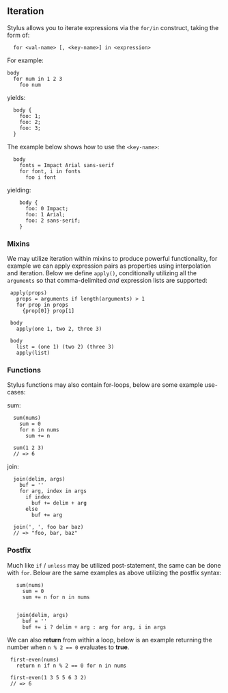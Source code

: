 
## Iteration

 Stylus allows you to iterate expressions via the `for/in` construct, taking the form of:
 
      for <val-name> [, <key-name>] in <expression>

For example:

    body
      for num in 1 2 3
        foo num

yields:

      body {
        foo: 1;
        foo: 2;
        foo: 3;
      }

The example below shows how to use the `<key-name>`:

      body
        fonts = Impact Arial sans-serif
        for font, i in fonts
          foo i font

yielding:

        body {
          foo: 0 Impact;
          foo: 1 Arial;
          foo: 2 sans-serif;
        }

### Mixins

 We may utilize iteration within mixins to produce powerful functionality, for example we can apply expression pairs as properties using interpolation and iteration. Below we define `apply()`, conditionally utilizing all the `arguments` so that comma-delimited _and_ expression lists are supported:
 
     apply(props)
       props = arguments if length(arguments) > 1
       for prop in props
         {prop[0]} prop[1]

     body
       apply(one 1, two 2, three 3)

     body
       list = (one 1) (two 2) (three 3)
       apply(list)

### Functions

 Stylus functions may also contain for-loops, below are some example use-cases:

sum:

      sum(nums)
        sum = 0
        for n in nums
          sum += n

      sum(1 2 3)
      // => 6

join:

      join(delim, args)
        buf = ''
        for arg, index in args
          if index
            buf += delim + arg
          else
            buf += arg

      join(', ', foo bar baz)
      // => "foo, bar, baz"

### Postfix

 Much like `if` / `unless` may be utilized post-statement, the same can be done with `for`. Below are the same examples as above utilizing the postfix syntax:
 
       sum(nums)
         sum = 0
         sum += n for n in nums


       join(delim, args)
         buf = ''
         buf += i ? delim + arg : arg for arg, i in args

 We can also __return__ from within a loop, below is an example returning the
 number when `n % 2 == 0` evaluates to __true__.
 
     first-even(nums)
       return n if n % 2 == 0 for n in nums

     first-even(1 3 5 5 6 3 2)
     // => 6